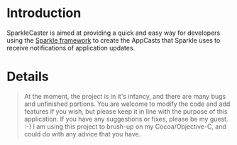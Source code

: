# Introduction #

SparkleCaster is aimed at providing a quick and easy way for developers using the [Sparkle framework](http://sparkle.andymatuschak.org/) to create the AppCasts that Sparkle uses to receive notifications of application updates.

# Details #

> At the moment, the project is in it's infancy, and there are many bugs and unfinished portions.
You are welcome to modify the code and add features if you wish, but please keep it in line with the purpose of this application.
If you have any suggestions or fixes, please be my guest. :-) I am using this project to brush-up on my Cocoa/Objective-C, and could do with any advice that you have.
